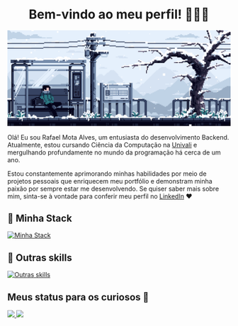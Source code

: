 <h1 align="center" >Bem-vindo ao meu perfil! 👋🏼✨</h1>

<img src="./.github/images/headergif.gif"/>


Olá! Eu sou Rafael Mota Alves, um entusiasta do desenvolvimento Backend. Atualmente, estou cursando Ciência da Computação na [Univali](https://www.univali.br/) 
e mergulhando profundamente no mundo da programação há cerca de um ano.

Estou constantemente aprimorando minhas habilidades por meio de projetos pessoais que enriquecem meu portfólio e demonstram minha paixão por sempre estar me desenvolvendo. Se quiser saber mais sobre mim, sinta-se à vontade para conferir meu perfil no [LinkedIn](https://www.linkedin.com/in/rafaelmotaalves/) ❤️

## 🌌 Minha Stack

[![Minha Stack](https://skillicons.dev/icons?i=ts,js,java,nodejs,prisma,postgres,sqlite,docker,postman,vitest)](https://skillicons.dev)

## 💫 Outras skills

[![Outras skills](https://skillicons.dev/icons?i=python,c,cpp,git,github,express,electron,firebase,mysql,vscode)](https://skillicons.dev)
          
## Meus status para os curiosos 👀

<div>
  <a href="https://github.com/RafaelMotaAlvess/">
  <img height="180em" src="https://github-readme-stats.vercel.app/api?username=RafaelMotaAlvess&theme=aura_dark&show_icons=true">
  <img height="180em" src="https://github-readme-stats.vercel.app/api/top-langs/?username=RafaelMotaAlvess&layout=compact&theme=aura_dark">
</div> 

